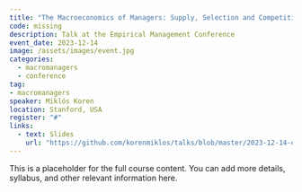 ```yaml
---
title: "The Macroeconomics of Managers: Supply, Selection and Competition"
code: missing
description: Talk at the Empirical Management Conference
event_date: 2023-12-14
image: /assets/images/event.jpg
categories: 
  - macromanagers
  - conference
tag:
- macromanagers
speaker: Miklós Koren
location: Stanford, USA
register: "#"
links:
  - text: Slides
    url: "https://github.com/korenmiklos/talks/blob/master/2023-12-14-emc/README.pdf"
---
```


This is a placeholder for the full course content. You can add more details, syllabus, and other relevant information here.
